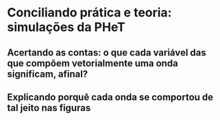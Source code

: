 # Conciliando prática e teoria: simulações da PHeT

## Acertando as contas: o que cada variável das que compõem vetorialmente uma onda significam, afinal?

## Explicando porquê cada onda se comportou de tal jeito nas figuras
